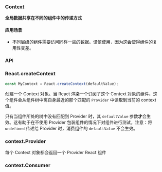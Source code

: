 ### Context

**全局数据共享在不同的组件中的传递方式**

#### 应用场景

- 不同层级的组件需要访问同样一些的数据。谨慎使用，因为这会使得组件的复用性变差。

### API

### React.createContext

```js
const MyContext = React.createContext(defaultValue);
```

创建一个 Context 对象。当 React 渲染一个订阅了这个 Context 对象的组件，这个组件会从组件树中离自身最近的那个匹配的 `Provider` 中读取到当前的 context 值。

只有当组件所处的树中没有匹配到 Provider 时，其 `defaultValue` 参数**才**会生效。这有助于在不使用 Provider 包装组件的情况下对组件进行测试。注意：将 `undefined` 传递给 Provider 时，消费组件的 `defaultValue` 不会生效。

### context.Provider

每个 Context 对象都会返回一个 Provider React 组件

### context.Consumer

